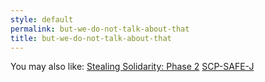 ```yaml
---
style: default
permalink: but-we-do-not-talk-about-that
title: but-we-do-not-talk-about-that
---
```

You may also like:
[Stealing Solidarity: Phase 2](http://scp-wiki.net/stealingsolidarityphase2)
[SCP-SAFE-J](http://scp-wiki.net/scp-safe-j)